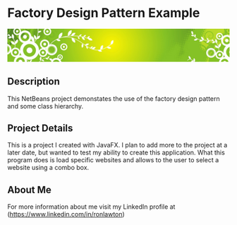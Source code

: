 # Factory Design Pattern Example
![alt text](https://raw.githubusercontent.com/rlawton2/JavaFX-YourSites/master/Banner3.png)

## Description
This NetBeans project demonstates the use of the factory design pattern and some class hierarchy.

## Project Details
This is a project I created with JavaFX. I plan to add more to the project at a later date, but wanted to test my ability to create this application. What this program does is load specific websites and allows to the user to select a website using a combo box.

## About Me
For more information about me visit my LinkedIn profile at (https://www.linkedin.com/in/ronlawton)
